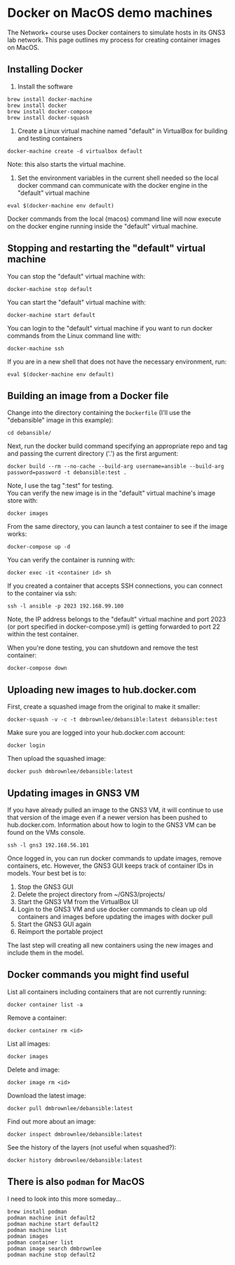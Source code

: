 # Docker on MacOS demo machines
The Network+ course uses Docker containers to simulate hosts in its GNS3 lab network. This page outlines my process for creating container images on MacOS.

## Installing Docker
1. Install the software
  ```
  brew install docker-machine
  brew install docker
  brew install docker-compose
  brew install docker-squash
  ```
1. Create a Linux virtual machine named "default" in VirtualBox for building and testing containers
  ```
  docker-machine create -d virtualbox default
  ```
  Note: this also starts the virtual machine.

1. Set the environment variables in the current shell needed so the local docker command can communicate with the docker engine in the "default" virtual machine
  ```
  eval $(docker-machine env default)
  ```
Docker commands from the local (macos) command line will now execute on the docker engine running inside the "default" virtual machine.

## Stopping and restarting the "default" virtual machine
You can stop the "default" virtual machine with:</br>
```
docker-machine stop default
```
You can start the "default" virtual machine with:</br>
```
docker-machine start default
```
You can login to the "default" virtual machine if you want to run docker commands from the Linux command line with:</br>
```
docker-machine ssh
```
If you are in a new shell that does not have the necessary environment, run:</br>
```
eval $(docker-machine env default)
```
## Building an image from a Docker file
Change into the directory containing the ```Dockerfile``` (I'll use the "debansible" image in this example):</br>
```
cd debansible/
```
Next, run the docker build command specifying an appropriate repo and tag and passing the current directory ('.') as the first argument:</br>
```
docker build --rm --no-cache --build-arg username=ansible --build-arg password=password -t debansible:test .
```
Note, I use the tag "<image>:test" for testing.</br>
You can verify the new image is in the "default" virtual machine's image store with:</br>
```
docker images
```
From the same directory, you can launch a test container to see if the image works:</br>
```
docker-compose up -d
```
You can verify the container is running with:</br>
```
docker exec -it <container id> sh
```
If you created a container that accepts SSH connections, you can connect to the container via ssh:</br>
```
ssh -l ansible -p 2023 192.168.99.100
```
Note, the IP address belongs to the "default" virtual machine and port 2023 (or port specified in docker-compose.yml) is getting forwarded to port 22 within the test container.

When you're done testing, you can shutdown and remove the test container:</br>
```
docker-compose down
```

## Uploading new images to hub.docker.com
First, create a squashed image from the original to make it smaller:</br>
```
docker-squash -v -c -t dmbrownlee/debansible:latest debansible:test
```
Make sure you are logged into your hub.docker.com account:</br>
```
docker login
```
Then upload the squashed image:</br>
```
docker push dmbrownlee/debansible:latest
```
## Updating images in GNS3 VM
If you have already pulled an image to the GNS3 VM, it will continue to use that version of the image even if a newer version has been pushed to hub.docker.com.  Information about how to login to the GNS3 VM can be found on the VMs console.
```
ssh -l gns3 192.168.56.101
```
Once logged in, you can run docker commands to update images, remove containers, etc.
However, the GNS3 GUI keeps track of container IDs in models.  Your best bet is to:
1. Stop the GNS3 GUI
1. Delete the project directory from ~/GNS3/projects/
1. Start the GNS3 VM from the VirtualBox UI
1. Login to the GNS3 VM and use docker commands to clean up old containers and images before updating the images with docker pull
1. Start the GNS3 GUI again
1. Reimport the portable project

The last step will creating all new containers using the new images and include them in the model.

## Docker commands you might find useful
List all containers including containers that are not currently running:</br>
```
docker container list -a
```
Remove a container:</br>
```
docker container rm <id>
```
List all images:</br>
```
docker images
```
Delete and image:</br>
```
docker image rm <id>
```
Download the latest image:</br>
```
docker pull dmbrownlee/debansible:latest
```
Find out more about an image:</br>
```
docker inspect dmbrownlee/debansible:latest
```
See the history of the layers (not useful when squashed?):</br>
```
docker history dmbrownlee/debansible:latest
```
## There is also ```podman``` for MacOS
I need to look into this more someday...
```
brew install podman
podman machine init default2
podman machine start default2
podman machine list
podman images
podman container list
podman image search dmbrownlee
podman machine stop default2
```

